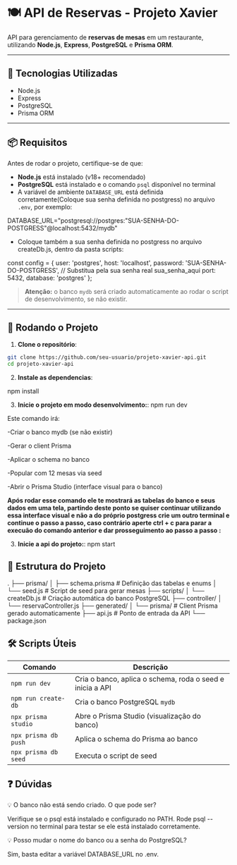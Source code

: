 # 🍽️ API de Reservas - Projeto Xavier

API para gerenciamento de **reservas de mesas** em um restaurante, utilizando **Node.js**, **Express**, **PostgreSQL** e **Prisma ORM**.

---

## 🚀 Tecnologias Utilizadas

- Node.js
- Express
- PostgreSQL
- Prisma ORM

---

## 📦 Requisitos

Antes de rodar o projeto, certifique-se de que:

- **Node.js** está instalado (v18+ recomendado)
- **PostgreSQL** está instalado e o comando `psql` disponível no terminal
- A variável de ambiente `DATABASE_URL` está definida corretamente(Coloque sua senha definida no postgress) no arquivo `.env`, por exemplo:


DATABASE_URL="postgresql://postgres:"SUA-SENHA-DO-POSTGRESS"@localhost:5432/mydb" 

- Coloque também a sua senha definida no postgress no arquivo createDb.js, dentro da pasta scripts:

const config = {
  user: 'postgres',
  host: 'localhost',
  password: 'SUA-SENHA-DO-POSTGRESS', // Substitua pela sua senha real sua_senha_aqui
  port: 5432,
  database: 'postgres'
};

> **Atenção:** o banco `mydb` será criado automaticamente ao rodar o script de desenvolvimento, se não existir.

---

## 🧪 Rodando o Projeto

1. **Clone o repositório**:

```bash
git clone https://github.com/seu-usuario/projeto-xavier-api.git
cd projeto-xavier-api
```

2. **Instale as dependencias**:

npm install

3. **Inicie o projeto em modo desenvolvimento:**:
npm run dev

Este comando irá:

-Criar o banco mydb (se não existir)

-Gerar o client Prisma

-Aplicar o schema no banco

-Popular com 12 mesas via seed

-Abrir o Prisma Studio (interface visual para o banco)

 **Após rodar esse comando ele te mostrará as tabelas do banco e seus dados em uma tela, partindo deste ponto se quiser continuar utilizando essa interface visual e não a do próprio postgress crie um outro terminal e continue o passo a passo, caso contrário aperte ctrl + c para parar a execuão do comando anterior e dar prosseguimento ao passo a passo :**

3. **Inicie a api do projeto:**:
npm start


## 🧪 Estrutura do Projeto
.
├── prisma/
│   ├── schema.prisma     # Definição das tabelas e enums
│   └── seed.js           # Script de seed para gerar mesas
├── scripts/
│   └── createDb.js       # Criação automática do banco PostgreSQL
├── controller/
│   └── reservaController.js
├── generated/
│   └── prisma/           # Client Prisma gerado automaticamente
├── api.js                # Ponto de entrada da API
└── package.json


## 🛠 Scripts Úteis
| Comando              | Descrição                                                 |
| -------------------- | --------------------------------------------------------- |
| `npm run dev`        | Cria o banco, aplica o schema, roda o seed e inicia a API |
| `npm run create-db`  | Cria o banco PostgreSQL `mydb`                            |
| `npx prisma studio`  | Abre o Prisma Studio (visualização do banco)              |
| `npx prisma db push` | Aplica o schema do Prisma ao banco                        |
| `npx prisma db seed` | Executa o script de seed                                  |


## ❓ Dúvidas 
💡 O banco não está sendo criado. O que pode ser?

Verifique se o psql está instalado e configurado no PATH. Rode psql --version no terminal para testar se ele está instalado corretamente.

💡 Posso mudar o nome do banco ou a senha do PostgreSQL?

Sim, basta editar a variável DATABASE_URL no .env.